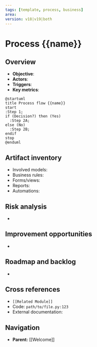 ```yaml
---
tags: [template, process, business]
area:
version: v18|v19|both
---
```

# Process {{name}}

## Overview
- **Objective**:
- **Actors**:
- **Triggers**:
- **Key metrics**:

```plantuml
@startuml
title Process flow {{name}}
start
:Step 1;
if (Decision?) then (Yes)
  :Step 2A;
else (No)
  :Step 2B;
endif
stop
@enduml
```

## Artifact inventory
- Involved models:
- Business rules:
- Forms/views:
- Reports:
- Automations:

## Risk analysis
-

## Improvement opportunities
-

## Roadmap and backlog
-

## Cross references
- `[[Related Module]]`
- Code: `path/to/file.py:123`
- External documentation:


## Navigation
- **Parent:** [[Welcome]]
